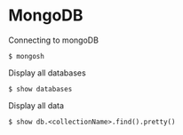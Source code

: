 # MongoDB

Connecting to mongoDB

`$ mongosh`

Display all databases

`$ show databases`

Display all data

`$ show db.<collectionName>.find().pretty()`
